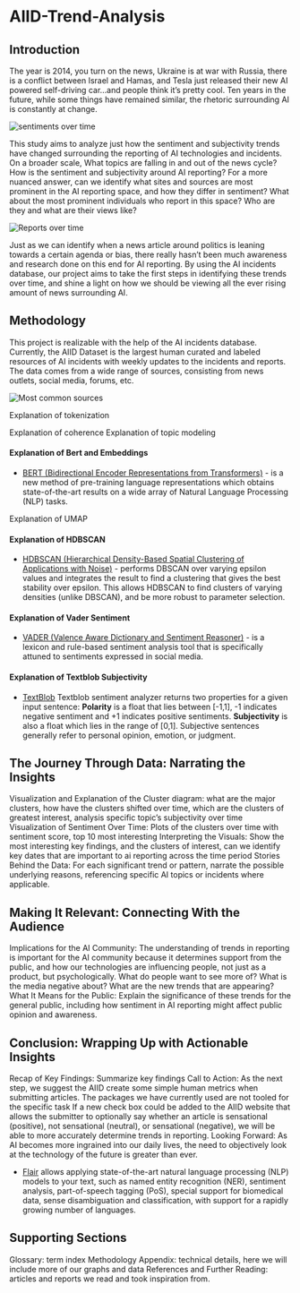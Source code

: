 # AIID-Trend-Analysis

## Introduction

The year is 2014, you turn on the news, Ukraine is at war with Russia, there is a conflict between Israel and Hamas, and Tesla  just released their new AI powered  self-driving car…and people think it’s pretty cool. Ten years in the future, while some things have remained similar, the rhetoric surrounding AI is constantly at change. 

![sentiments over time](https://github.com/AIID-Trend-Analysis-Project/AIID-Trend-Analysis/assets/158225645/f8f5dd89-6f32-4373-99e3-995fa8030e8b)



This study aims to analyze just how the sentiment and subjectivity trends have changed surrounding the reporting of AI technologies and incidents. On a broader scale, What topics are falling in and out of the news cycle? How is the sentiment and subjectivity around AI reporting? For a more nuanced answer, can we identify what sites and sources are most prominent in the AI reporting space, and how they differ in sentiment? What about the most prominent individuals who report in this space? Who are they and what are their views like?

![Reports over time](https://github.com/AIID-Trend-Analysis-Project/AIID-Trend-Analysis/assets/158225645/ce0de493-8b2d-4c2b-b438-95cda4983986)

Just as we can identify when a news article around politics is leaning towards a certain agenda or bias, there really hasn’t been much awareness and research done on this end for AI reporting. By using the AI incidents database, our project aims to take the first steps in identifying these trends over time, and shine a light on how we should be viewing all the ever rising amount of news surrounding AI.

## Methodology

This project is realizable with the help of the AI incidents database. Currently, the AIID Dataset is the largest human curated and labeled resources of AI incidents with weekly updates to the incidents and reports. The data comes from a wide range of sources, consisting from news outlets, social media, forums, etc. 

![Most common sources](https://github.com/AIID-Trend-Analysis-Project/AIID-Trend-Analysis/assets/158225645/e09bd069-3bff-490c-a44c-013f0c038cea)

Explanation of tokenization

Explanation of coherence
Explanation of topic modeling

#### Explanation of Bert and Embeddings
* [BERT (Bidirectional Encoder Representations from Transformers)](https://github.com/google-research/bert) - is a new method of pre-training language representations which obtains state-of-the-art results on a wide array of Natural Language Processing (NLP) tasks.
  
Explanation of UMAP

#### Explanation of HDBSCAN
* [HDBSCAN (Hierarchical Density-Based Spatial Clustering of Applications with Noise)](https://github.com/scikit-learn-contrib/hdbscan) - performs DBSCAN over varying epsilon values and integrates the result to find a clustering that gives the best stability over epsilon. This allows HDBSCAN to find clusters of varying densities (unlike DBSCAN), and be more robust to parameter selection.
  
#### Explanation of Vader Sentiment
* [VADER (Valence Aware Dictionary and Sentiment Reasoner)](https://github.com/cjhutto/vaderSentiment) - is a lexicon and rule-based sentiment analysis tool that is specifically attuned to sentiments expressed in social media.

  
#### Explanation of Textblob Subjectivity
* [TextBlob](https://textblob.readthedocs.io/en/dev/) 
Textblob sentiment analyzer returns two properties for a given input sentence: 
  **Polarity** is a float that lies between [-1,1], -1 indicates negative sentiment and +1 indicates positive sentiments. 
  **Subjectivity** is also a float which lies in the range of [0,1]. Subjective sentences generally refer to personal opinion, emotion, or judgment. 

## The Journey Through Data: Narrating the Insights

Visualization and Explanation of the Cluster diagram: what are the major clusters, how have the clusters shifted over time, which are the clusters of greatest interest, analysis specific topic’s subjectivity over time
Visualization of Sentiment Over Time: Plots of the clusters over time with sentiment score, top 10 most interesting
Interpreting the Visuals: Show the most interesting key findings, and the clusters of interest, can we identify key dates that are important to ai reporting across the time period
Stories Behind the Data: For each significant trend or pattern, narrate the possible underlying reasons, referencing specific AI topics or incidents where applicable.

## Making It Relevant: Connecting With the Audience

Implications for the AI Community: The understanding of trends in reporting is important for the AI community because it determines support from the public, and how our technologies are influencing people, not just as a product, but psychologically. What do people want to see more of? What is the media negative about? What are the new trends that are appearing?
What It Means for the Public: Explain the significance of these trends for the general public, including how sentiment in AI reporting might affect public opinion and awareness.

## Conclusion: Wrapping Up with Actionable Insights

Recap of Key Findings: Summarize key findings
Call to Action: As the next step, we suggest the AIID create some simple human metrics when submitting articles.
The packages we have currently used are not tooled for the specific task
If a new check box could be added to the AIID website that allows the submitter to optionally say whether an article is sensational (positive), not sensational (neutral), or sensational (negative), we will be able to more accurately determine trends in reporting.
Looking Forward: As AI becomes more ingrained into our daily lives, the need to objectively look at the technology of the future is greater than ever.
* [Flair](https://github.com/flairNLP/flair) allows applying state-of-the-art natural language processing (NLP) models to your text, such as named entity recognition (NER), sentiment analysis, part-of-speech tagging (PoS), special support for biomedical data, sense disambiguation and classification, with support for a rapidly growing number of languages.

## Supporting Sections

Glossary: term index
Methodology Appendix: technical details, here we will include more of our graphs and data
References and Further Reading: articles and reports we read and took inspiration from.

